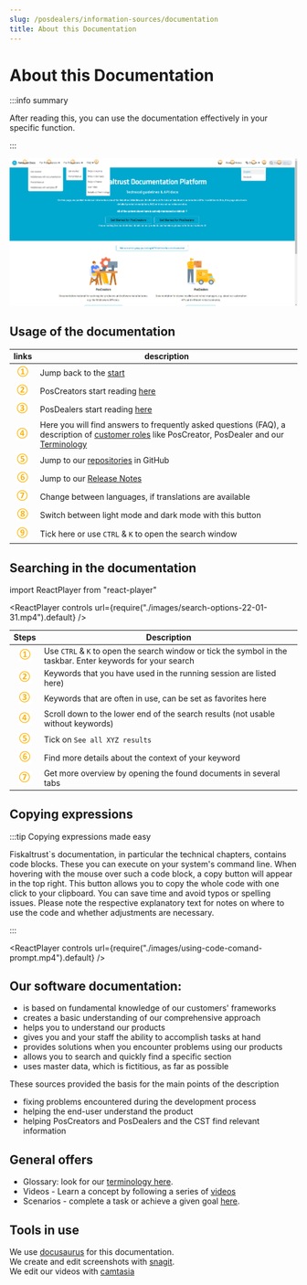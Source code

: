 ```yaml
---
slug: /posdealers/information-sources/documentation
title: About this Documentation
---
```


# About this Documentation

:::info summary

After reading this, you can use the documentation effectively in your specific function.

:::


![fiskaltrust.Docs start](images/4-documentation-start.png "https://docs.fiskaltrust.cloud/")

## Usage of the documentation
| links | description                                                                                                                |
|:----------------------:|-------------------------------------------------------------------------------------------------------------------------------------|
|![Number 1](images/Numbers/circle-1o.png) |Jump back to the [start](https://docs.fiskaltrust.cloud/)  |
|![Number 2](images/Numbers/circle-2o.png) |PosCreators start reading [here](https://docs.fiskaltrust.cloud/de/docs/poscreators/get-started)  |
|![Number 3](images/Numbers/circle-3o.png) |PosDealers start reading [here](https://docs.fiskaltrust.cloud/docs/posdealers/introduction)   |
|![Number 4](images/Numbers/circle-4o.png) |Here you will find answers to frequently asked questions (FAQ), a description of [customer roles](https://docs.fiskaltrust.cloud/docs/faq/customer-roles) like PosCreator, PosDealer and our [Terminology](https://docs.fiskaltrust.cloud/docs/faq/terms) |
|![Number 5](images/Numbers/circle-5o.png) |Jump to our [repositories](https://github.com/fiskaltrust) in GitHub |
|![Number 6](images/Numbers/circle-6o.png) |Jump to our [Release Notes](https://docs.fiskaltrust.cloud/docs/release-notes) |
|![Number 7](images/Numbers/circle-7o.png) |Change between languages, if translations are available  |
|![Number 8](images/Numbers/circle-8o.png) |Switch between light mode and dark mode with this button  |
|![Number 9](images/Numbers/circle-9o.png) |Tick here or use `CTRL` & `K` to open the search window  |


## Searching in the documentation

import ReactPlayer from "react-player"

<ReactPlayer controls url={require("./images/search-options-22-01-31.mp4").default} /><br />

| Steps | Description                                                                                                                |
|:----------------------:|-------------------------------------------------------------------------------------------------------------------------------------|
|![Number 1](images/Numbers/circle-1o.png) |Use `CTRL` & `K` to open the search window or tick the symbol in the taskbar. Enter keywords for your search |
|![Number 2](images/Numbers/circle-2o.png) |Keywords that you have used in the running session are listed here)  |
|![Number 3](images/Numbers/circle-3o.png) |Keywords that are often in use, can be set as favorites here   |
|![Number 4](images/Numbers/circle-4o.png)|Scroll down to the lower end of the search results (not usable without keywords)  |
|![Number 5](images/Numbers/circle-5o.png)  |Tick on `See all XYZ results` |
|![Number 6](images/Numbers/circle-6o.png) |Find more details about the context of your keyword|
|![Number 7](images/Numbers/circle-7o.png) |Get more overview by opening the found documents in several tabs |

## Copying expressions

:::tip Copying expressions made easy

Fiskaltrust`s documentation, in particular the technical chapters, contains code blocks. These you can execute on your system's command line. When hovering with the mouse over such a code block, a copy button will appear in the top right. This button allows you to copy the whole code with one click to your clipboard. You can save time and avoid typos or spelling issues. Please note the respective explanatory text for notes on where to use the code and whether adjustments are necessary.

:::

<ReactPlayer controls url={require("./images/using-code-comand-prompt.mp4").default} /><br />

## Our software documentation:

* is based on fundamental knowledge of our customers' frameworks
* creates a basic understanding of our comprehensive approach
* helps you to understand our products
* gives you and your staff the ability to accomplish tasks at hand
* provides solutions when you encounter problems using our products
* allows you to search and quickly find a specific section
* uses master data, which is fictitious, as far as possible

These sources provided the basis for the main points of the description 

* fixing problems encountered during the development process
* helping the end-user understand the product 
* helping PosCreators and PosDealers and the CST find relevant information

## General offers

* Glossary: look for our [terminology here](https://docs.fiskaltrust.cloud/de/docs/faq/terms).
* Videos - Learn a concept by following a series of [videos](videos.md) 
* Scenarios - complete a task or achieve a given goal [here](../technical-operations/rollout-scenarios.md).

## Tools in use

We use [docusaurus](https://docusaurus.io/) for this documentation.  
We create and edit screenshots with [snagit](https://www.techsmith.com/screen-capture.html).  
We edit our videos with [camtasia](https://www.techsmith.com/video-editor.html)   